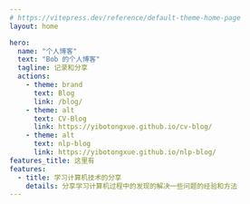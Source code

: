 ```yaml
---
# https://vitepress.dev/reference/default-theme-home-page
layout: home

hero:
  name: "个人博客"
  text: "Bob 的个人博客"
  tagline: 记录和分享
  actions:
    - theme: brand
      text: Blog
      link: /blog/
    - theme: alt
      text: CV-Blog
      link: https://yibotongxue.github.io/cv-blog/
    - theme: alt
      text: nlp-blog
      link: https://yibotongxue.github.io/nlp-blog/
features_title: 这里有
features:
  - title: 学习计算机技术的分享
    details: 分享学习计算机过程中的发现的解决一些问题的经验和方法
---
```


